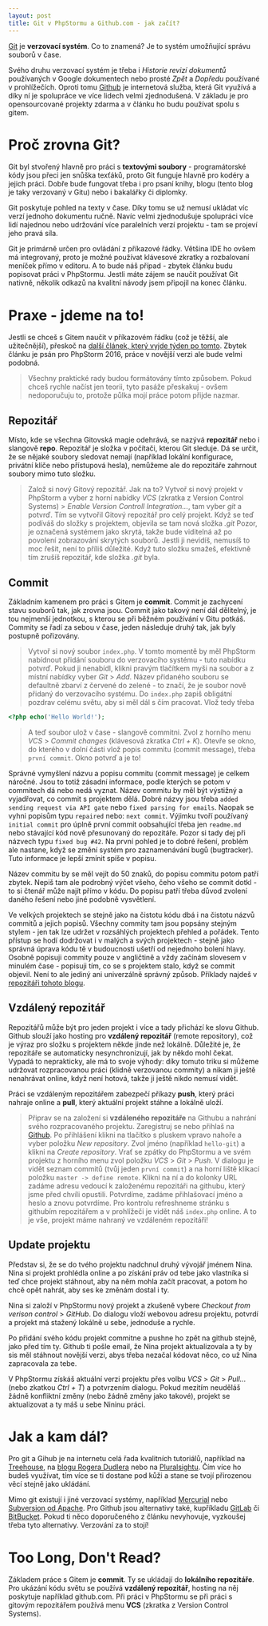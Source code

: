 ```yaml
---
layout: post
title: Git v PhpStormu a Github.com - jak začít?
---
```


[Git](https://git-scm.com/) je **verzovací systém**. Co to znamená? Je to systém umožňující správu souborů v čase. 

Svého druhu verzovací systém je třeba i _Historie revizí dokumentů_ používaných v Google dokumentech nebo prosté _Zpět_ a _Dopředu_ používané v prohlížečích. Oproti tomu [Github](http://github.com/) je internetová služba, která Git využívá a díky ní je spolupráce ve více lidech velmi zjednodušená. V základu je pro opensourcované projekty zdarma a v článku ho budu používat spolu s gitem. 

# Proč zrovna Git?
Git byl stvořený hlavně pro práci s **textovými soubory** - programátorské kódy jsou přeci jen snůška texťáků, proto Git funguje hlavně pro kodéry a jejich práci. Dobře bude fungovat třeba i pro psaní knihy, blogu (tento blog je taky verzovaný v Gitu) nebo i bakalářky či diplomky. 
 
Git poskytuje pohled na texty v čase. Díky tomu se už nemusí ukládat víc verzí jednoho dokumentu ručně. Navíc velmi zjednodušuje spolupráci více lidí najednou nebo udržování více paralelních verzí projektu - tam se projeví jeho pravá síla. 

Git je primárně určen pro ovládání z příkazové řádky. Většina IDE ho ovšem má integrovaný, proto je možné používat klávesové zkratky a rozbalovaní meníček přímo v editoru. A to bude náš případ - zbytek článku budu popisovat práci v PhpStormu. Jestli máte zájem se naučit používat Git nativně, několik odkazů na kvalitní návody jsem připojil na konec článku. 

# Praxe - jdeme na to!
Jestli se chceš s Gitem naučit v příkazovém řádku (což je těžší, ale užitečnější), přeskoč na [další článek, který vyjde týden po tomto](http://jakpsatphp.cz/git-v-prikazovem-radku). Zbytek článku je psán pro PhpStorm 2016, práce v novější verzi ale bude velmi podobná. 

> Všechny praktické rady budou formátovány tímto způsobem. Pokud chceš rychle načíst jen teorii, tyto pasáže přeskakuj - ovšem nedoporučuju to, protože půlka mojí práce potom přijde nazmar. 

## Repozitář
Místo, kde se všechna Gitovská magie odehrává, se nazývá **repozitář** nebo i slangově **repo**. Repozitář je složka v počítači, kterou Git sleduje. Dá se určit, že se nějaké soubory sledovat nemají (například lokální konfigurace, privátní klíče nebo přístupová hesla), nemůžeme ale do repozitáře zahrnout soubory mimo tuto složku. 

> Založ si nový Gitový repozitář. Jak na to? Vytvoř si nový projekt v PhpStorm a vyber z horní nabídky _VCS_ (zkratka z Version Control Systems) > _Enable Version Controll Integration..._, tam vyber _git_ a potvrď. Tím se vytvořil Gitový repozitář pro celý projekt. Když se teď podíváš do složky s projektem, objevila se tam nová složka _.git_ Pozor, je označená systémem jako skrytá, takže bude viditelná až po povolení zobrazování skrytých souborů. Jestli ji nevidíš, nemusíš to moc řešit, není to příliš důležité. Když tuto složku smažeš, efektivně tím zrušíš repozitář, kde složka _.git_ byla. 

## Commit
Základním kamenem pro práci s Gitem je **commit**. Commit je zachycení stavu souborů tak, jak zrovna jsou. Commit jako takový není dál dělitelný, je tou nejmenší jednotkou, s kterou se při běžném používání v Gitu potkáš. Commity se řadí za sebou v čase, jeden následuje druhý tak, jak byly postupně pořizovány. 

> Vytvoř si nový soubor `index.php`. V tomto momentě by měl PhpStorm nabídnout přidání souboru do verzovacího systému - tuto nabídku potvrď. Pokud ji nenabídl, klikni pravým tlačítkem myši na soubor a z místní nabídky vyber _Git_ > _Add_. Název přidaného souboru se defaultně zbarví z červené do zelené - to značí, že je soubor nově přidaný do verzovacího systému. 
> Do `index.php` zapiš obligátní pozdrav celému světu, aby si měl dál s čím pracovat. Vlož tedy třeba
 
 ```php
 <?php echo('Hello World!');
 ```
 
> A teď soubor ulož v čase - slangově commitni. Zvol z horního menu _VCS_ > _Commit changes_ (klávesová zkratka _Ctrl + K_). Otevře se okno, do kterého v dolní části vlož popis commitu (commit message), třeba `první commit`. Okno potvrď a je to! 

Správné vymyšlení názvu a popisu commitu (commit message) je celkem náročné. Jsou to totiž zásadní informace, podle kterých se potom v commitech dá nebo nedá vyznat. Název commitu by měl být výstižný a vyjadřovat, co commit s projektem dělá. Dobré názvy jsou třeba `added sending request via API gate` nebo `fixed parsing for emails`. Naopak se vyhni popisům typu `repaired` nebo: `next commit`. Výjimku tvoří používaný `initial commit` pro úplně první commit oobsahující třeba jen `readme.md` nebo stávající kód nově přesunovaný do repozitáře. Pozor si tady dej při názvech typu `fixed bug #42`. Na první pohled je to dobré řešení, problém ale nastane, když se změní systém pro zaznamenávání bugů (bugtracker). Tuto informace je lepší zmínit spíše v popisu. 

Název commitu by se měl vejít do 50 znaků, do popisu commitu potom patří zbytek. Nepiš tam ale podrobný výčet všeho, čeho všeho se commit dotkl - to si čtenář může najít přímo v kódu. Do popisu patří třeba důvod zvolení daného řešení nebo jiné podobně vysvětlení. 

Ve velkých projektech se stejně jako na čistotu kódu dbá i na čistotu názvů commitů a jejich popisů. Všechny commity tam jsou popsány stejným stylem - jen tak lze udržet v rozsáhlých projektech přehled a pořádek. Tento přístup se hodí dodržovat i v malých a svých projektech - stejně jako správná úprava kódu tě v budoucnosti ušetří od nejednoho bolení hlavy. Osobně popisuji commity pouze v angličtině a vždy začínám slovesem v minulém čase - popisuji tím, co se s projektem stalo, když se commit objevil. Není to ale jediný ani univerzálně správný způsob. Příklady najdeš v [repozitáři tohoto blogu](https://github.com/tomtomklima/tomtomklima.github.io). 

## Vzdálený repozitář
Repozitářů může být pro jeden projekt i více a tady přichází ke slovu Github. Github slouží jako hosting pro **vzdálený repozitář** (remote repository), což je výraz pro složku s projektem někde jinde než lokálně. Důležité je, že repozitáře se automaticky nesynchronizují, jak by někdo mohl čekat. Vypadá to neprakticky, ale má to svoje výhody: díky tomuto triku si můžeme udržovat rozpracovanou práci (klidně verzovanou commity) a nikam ji ještě nenahrávat online, když není hotová, takže ji ještě nikdo nemusí vidět. 

Práci se vzdáleným repozitářem zabezpečí příkazy **push**, který práci nahraje online a **pull**, který aktuální projekt stáhne a lokálně uloží. 

> Připrav se na založení si **vzdáleného repozitáře** na Githubu a nahrání svého rozpracovaného projektu. Zaregistruj se nebo přihlaš na [Github](https://github.com/). Po přihlášení klikni na tlačítko s pluskem vpravo nahoře a vyber položku _New repository_. Zvol jméno (například `hello-git`) a klikni na _Create repository_. 
> Vrať se zpátky do PhpStormu a ve svém projektu z horního menu zvol položku _VCS_ > _Git_ > _Push_. V dialogu je vidět seznam commitů (tvůj jeden `první commit`) a na horní liště klikací položku `master -> define remote`. Klikni na ní a do kolonky URL zadáme adresu vedoucí k založenému repozitáři na githubu, který jsme před chvíli opustili. Potvrdíme, zadáme přihlašovací jméno a heslo a znovu potvrdíme. Pro kontrolu refreshneme stránku s githubím repozitářem a v prohlížeči je vidět náš `index.php` online. A to je vše, projekt máme nahraný ve vzdáleném repozitáři! 
 
## Update projektu
Představ si, že se do tvého projektu nadchnul druhý vývojář jménem Nina. Nina si projekt prohlédla online a po získání práv od tebe jako vlastníka si teď chce projekt stáhnout, aby na něm mohla začít pracovat, a potom ho chcě opět nahrát, aby ses ke změnám dostal i ty. 

Nina si založí v PhpStormu nový projekt a zkušeně vybere _Checkout from verison control_ > _GitHub_. Do dialogu vloží webovou adresu projektu, potvrdí a projekt má stažený lokálně u sebe, jednoduše a rychle. 

Po přidání svého kódu projekt commitne a pushne ho zpět na github stejně, jako před tím ty. Github ti pošle email, že Nina projekt aktualizovala a ty by sis měl stáhnout novější verzi, abys třeba nezačal kódovat něco, co už Nina zapracovala za tebe. 

V PhpStormu získáš aktuální verzi projektu přes volbu _VCS_ > _Git_ > _Pull..._ (nebo zkatkou _Ctrl + T_) a potvrzením dialogu. Pokud mezitím neuděláš žádně konfliktní změny (nebo žádně změny jako takové), projekt se aktualizovat a ty máš u sebe Nininu práci. 

# Jak a kam dál?
Pro git a Gihub je na internetu celá řada kvalitních tutoriálů, například na [Treehouse](http://blog.teamtreehouse.com/git-for-designers-part-1), na [blogu Rogera Dudlera](http://rogerdudler.github.io/git-guide/) nebo na [Pluralsightu](https://www.pluralsight.com/blog/software-development/github-tutorial). Čím více ho budeš využívat, tím více se ti dostane pod kůži a stane se tvojí přirozenou věcí stejně jako ukládání. 
 
 Mimo git existují i jiné verzovací systémy, například [Mercurial](https://www.mercurial-scm.org/) nebo [Subversion od Apache](https://subversion.apache.org/). Pro Github jsou alternativy také, kupříkladu [GitLab](https://about.gitlab.com/) či [BitBucket](https://bitbucket.org/). Pokud ti něco doporučeného z článku nevyhovuje, vyzkoušej třeba tyto alternativy. Verzování za to stojí! 
 
 # Too Long, Don't Read?
Základem práce s Gitem je **commit**. Ty se ukládají do **lokálního repozitáře**. Pro ukázání kódu světu se používá **vzdálený repozitář**, hosting na něj poskytuje například github.com. Při práci v PhpStormu se při práci s gitovým repozitářem používá menu **VCS** (zkratka z Version Control Systems). 